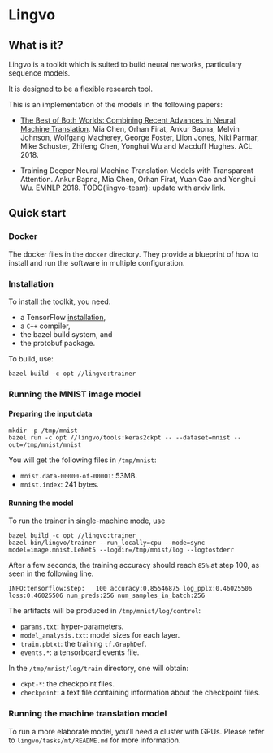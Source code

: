 # Lingvo

## What is it?

Lingvo is a toolkit which is suited to build neural networks, particulary
sequence models.

It is designed to be a flexible research tool.

This is an implementation of the models in the following papers:

* [The Best of Both Worlds: Combining Recent Advances in Neural Machine
Translation](http://aclweb.org/anthology/P18-1008). Mia Chen, Orhan Firat,
Ankur Bapna, Melvin Johnson, Wolfgang Macherey, George Foster, Llion Jones,
Niki Parmar, Mike Schuster, Zhifeng Chen, Yonghui Wu and Macduff Hughes.
ACL 2018.

* Training Deeper Neural Machine Translation Models with Transparent Attention.
Ankur Bapna, Mia Chen, Orhan Firat, Yuan Cao and Yonghui Wu. EMNLP 2018.
TODO(lingvo-team): update with arxiv link.

## Quick start

### Docker
The docker files in the `docker` directory. They provide a blueprint of how
to install and run the software in multiple configuration.

### Installation

To install the toolkit, you need:
* a TensorFlow [installation](https://www.tensorflow.org/install/),
* a `C++` compiler,
* the bazel build system, and
* the protobuf package.

To build, use:

```shell
bazel build -c opt //lingvo:trainer
```

### Running the MNIST image model

#### Preparing the input data

```shell
mkdir -p /tmp/mnist
bazel run -c opt //lingvo/tools:keras2ckpt -- --dataset=mnist --out=/tmp/mnist/mnist
```

You will get the following files in `/tmp/mnist`:

* `mnist.data-00000-of-00001`: 53MB.
* `mnist.index`: 241 bytes.

#### Running the model

To run the trainer in single-machine mode, use

```shell
bazel build -c opt //lingvo:trainer
bazel-bin/lingvo/trainer --run_locally=cpu --mode=sync --model=image.mnist.LeNet5 --logdir=/tmp/mnist/log --logtostderr
```

After a few seconds, the training accuracy should reach `85%` at step 100,
as seen in the following line.

```
INFO:tensorflow:step:   100 accuracy:0.85546875 log_pplx:0.46025506 loss:0.46025506 num_preds:256 num_samples_in_batch:256
```

The artifacts will be produced in `/tmp/mnist/log/control`:

* `params.txt`: hyper-parameters.
* `model_analysis.txt`: model sizes for each layer.
* `train.pbtxt`: the training `tf.GraphDef`.
* `events.*`: a tensorboard events file.

In the `/tmp/mnist/log/train` directory, one will obtain:

* `ckpt-*`: the checkpoint files.
* `checkpoint`: a text file containing information about the checkpoint files.


### Running the machine translation model

To run a more elaborate model, you'll need a cluster with GPUs. Please
refer to `lingvo/tasks/mt/README.md` for more information.
